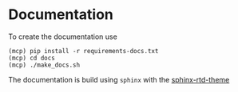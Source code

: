 # Documentation

To create the documentation use
```
(mcp) pip install -r requirements-docs.txt
(mcp) cd docs
(mcp) ./make_docs.sh
```

The documentation is build using `sphinx` with the 
[sphinx-rtd-theme](https://sphinx-rtd-theme.readthedocs.io/en/latest/configuring.html) 
